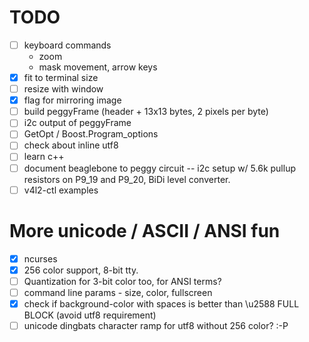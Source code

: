 TODO
====
- [ ] keyboard commands
  - zoom
  - mask movement, arrow keys
- [x] fit to terminal size
- [ ] resize with window
- [x] flag for mirroring image
- [ ] build peggyFrame (header + 13x13 bytes, 2 pixels per byte)
- [ ] i2c output of peggyFrame
- [ ] GetOpt / Boost.Program_options
- [ ] check about inline utf8
- [ ] learn c++
- [ ] document beaglebone to peggy circuit -- i2c setup w/ 5.6k pullup resistors on P9_19 and P9_20, BiDi level converter.
- [ ] v4l2-ctl examples

More unicode / ASCII / ANSI fun
===============================
- [x] ncurses
- [x] 256 color support, 8-bit tty.
- [ ] Quantization for 3-bit color too, for ANSI terms?
- [ ] command line params - size, color, fullscreen
- [x] check if background-color with spaces is better than \u2588 FULL BLOCK (avoid utf8 requirement)
- [ ] unicode dingbats character ramp for utf8 without 256 color? :-P

